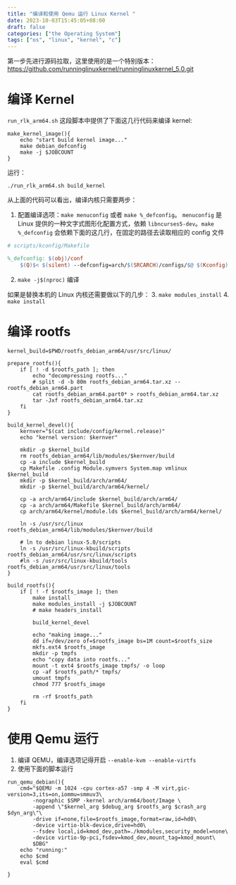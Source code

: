 ```yaml
---
title: "编译和使用 Qemu 运行 Linux Kernel "
date: 2023-10-03T15:45:05+08:00
draft: false
categories: ["the Operating System"]
tags: ["os", "linux", "kernel", "c"]
---
```


第一步先进行源码拉取，这里使用的是一个特别版本：https://github.com/runninglinuxkernel/runninglinuxkernel_5.0.git

# 编译 Kernel
`run_rlk_arm64.sh` 这段脚本中提供了下面这几行代码来编译 kernel:

```shell
make_kernel_image(){
	echo "start build kernel image..."
	make debian_defconfig
	make -j $JOBCOUNT
}
```
运行：
```
./run_rlk_arm64.sh build_kernel
```
从上面的代码可以看出，编译内核只需要两步：
1. 配置编译选项：`make menuconfig` 或者 `make %_defconfig`。 `menuconfig` 是 Linux 提供的一种文字式图形化配置方式，依赖 `libncurses5-dev`。`make %_defconfig` 会依赖下面的这几行，在固定的路径去读取相应的 config 文件
```makefile
# scripts/kconfig/Makefile

%_defconfig: $(obj)/conf
	$(Q)$< $(silent) --defconfig=arch/$(SRCARCH)/configs/$@ $(Kconfig)
```
2. `make -j$(nproc)` 编译

如果是替换本机的 Linux 内核还需要做以下的几步：
3. `make modules_install`
4. `make install`
# 编译 rootfs
```shell
kernel_build=$PWD/rootfs_debian_arm64/usr/src/linux/

prepare_rootfs(){
	if [ ! -d $rootfs_path ]; then
		echo "decompressing rootfs..."
		# split -d -b 80m rootfs_debian_arm64.tar.xz -- rootfs_debian_arm64.part 
		cat rootfs_debian_arm64.part0* > rootfs_debian_arm64.tar.xz
		tar -Jxf rootfs_debian_arm64.tar.xz
	fi
}

build_kernel_devel(){
	kernver="$(cat include/config/kernel.release)"
	echo "kernel version: $kernver"

	mkdir -p $kernel_build
	rm rootfs_debian_arm64/lib/modules/$kernver/build
	cp -a include $kernel_build
	cp Makefile .config Module.symvers System.map vmlinux $kernel_build
	mkdir -p $kernel_build/arch/arm64/
	mkdir -p $kernel_build/arch/arm64/kernel/

	cp -a arch/arm64/include $kernel_build/arch/arm64/
	cp -a arch/arm64/Makefile $kernel_build/arch/arm64/
	cp arch/arm64/kernel/module.lds $kernel_build/arch/arm64/kernel/

	ln -s /usr/src/linux rootfs_debian_arm64/lib/modules/$kernver/build

	# ln to debian linux-5.0/scripts
	ln -s /usr/src/linux-kbuild/scripts rootfs_debian_arm64/usr/src/linux/scripts
	#ln -s /usr/src/linux-kbuild/tools rootfs_debian_arm64/usr/src/linux/tools
}

build_rootfs(){
	if [ ! -f $rootfs_image ]; then
		make install
		make modules_install -j $JOBCOUNT
		# make headers_install

		build_kernel_devel

		echo "making image..."
		dd if=/dev/zero of=$rootfs_image bs=1M count=$rootfs_size
		mkfs.ext4 $rootfs_image
		mkdir -p tmpfs
		echo "copy data into rootfs..."
		mount -t ext4 $rootfs_image tmpfs/ -o loop
		cp -af $rootfs_path/* tmpfs/
		umount tmpfs
		chmod 777 $rootfs_image

		rm -rf $rootfs_path
	fi
}
```

# 使用 Qemu 运行
1. 编译 QEMU，编译选项记得开启 `--enable-kvm --enable-virtfs`
2. 使用下面的脚本运行
```shell
run_qemu_debian(){
	cmd="$QEMU -m 1024 -cpu cortex-a57 -smp 4 -M virt,gic-version=3,its=on,iommu=smmuv3\
		-nographic $SMP -kernel arch/arm64/boot/Image \
		-append \"$kernel_arg $debug_arg $rootfs_arg $crash_arg $dyn_arg\"\
		-drive if=none,file=$rootfs_image,format=raw,id=hd0\
		-device virtio-blk-device,drive=hd0\
		--fsdev local,id=kmod_dev,path=./kmodules,security_model=none\
		-device virtio-9p-pci,fsdev=kmod_dev,mount_tag=kmod_mount\
		$DBG"
	echo "running:"
	echo $cmd
	eval $cmd

}
```
